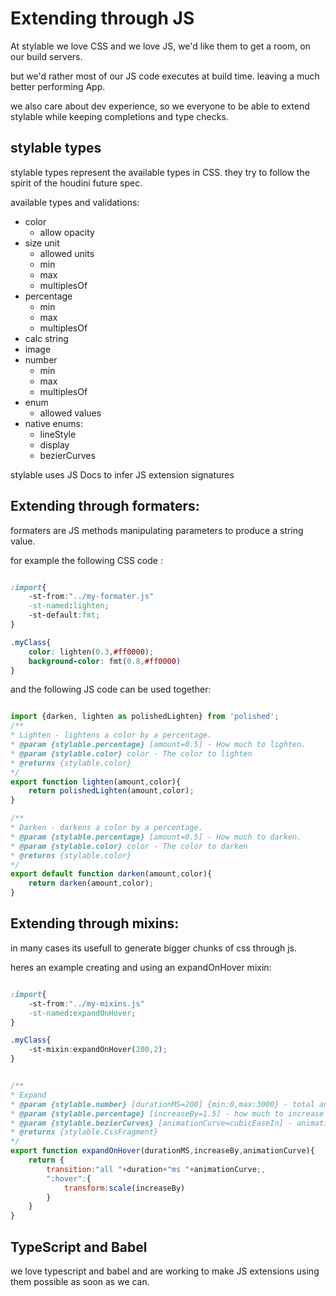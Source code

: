 # Extending through JS

At stylable we love CSS and we love JS, we'd like them to get a room, on our build servers.

but we'd rather most of our JS code executes at build time. leaving a much better performing App.

we also care about dev experience, so we everyone to be able to extend stylable while keeping completions and type checks.


## stylable types

stylable types represent the available types in CSS. they try to follow the spirit of the houdini future spec. 

available types and validations:

* color
    * allow opacity
* size unit
    * allowed units
    * min
    * max
    * multiplesOf
* percentage
    * min
    * max
    * multiplesOf
* calc string
* image
* number
    * min
    * max
    * multiplesOf
* enum
    * allowed values
* native enums:
    * lineStyle
    * display
    * bezierCurves


stylable uses JS Docs to infer JS extension signatures

## Extending through formaters:

formaters are JS methods manipulating parameters to produce a string value.


for example the following CSS code :

```css

:import{
    -st-from:"../my-formater.js"
    -st-named:lighten;
    -st-default:fmt;
}

.myClass{
    color: lighten(0.3,#ff0000);
    background-color: fmt(0.8,#ff0000)
}

```

and the following JS code can be used together:

```js

import {darken, lighten as polishedLighten} from 'polished';
/**
* Lighten - lightens a color by a percentage.
* @param {stylable.percentage} [amount=0.5] - How much to lighten.
* @param {stylable.color} color - The color to lighten
* @returns {stylable.color}
*/
export function lighten(amount,color){
    return polishedLighten(amount,color);
}

/**
* Darken - darkens a color by a percentage.
* @param {stylable.percentage} [amount=0.5] - How much to darken.
* @param {stylable.color} color - The color to darken
* @returns {stylable.color}
*/
export default function darken(amount,color){
    return darken(amount,color);
}

```


## Extending through mixins:

in many cases its usefull to generate bigger chunks of css through js.

heres an example creating and using an expandOnHover mixin:

```css

:import{
    -st-from:"../my-mixins.js"
    -st-named:expandOnHover;
}

.myClass{
    -st-mixin:expandOnHover(200,2);
}

```


```jsx

/**
* Expand
* @param {stylable.number} [durationMS=200] {min:0,max:3000} - total animation time MS
* @param {stylable.percentage} [increaseBy=1.5] - how much to increase size;
* @param {stylable.bezierCurves} [animationCurve=cubicEaseIn] - animation change over time curve
* @returns {stylable.CssFragment}
*/
export function expandOnHover(durationMS,increaseBy,animationCurve){
    return {
        transition:"all "+duration+"ms "+animationCurve;,
        ":hover":{
            transform:scale(increaseBy)
        }
    }
}

```


## TypeScript and Babel

we love typescript and babel and are working to make JS extensions using them possible as soon as we can.
